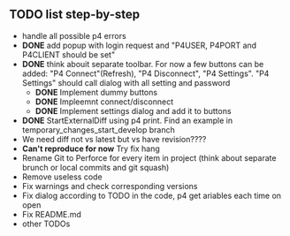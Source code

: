 ## TODO list step-by-step

* handle all possible p4 errors 
* **DONE** add popup with login request and "P4USER, P4PORT and P4CLIENT should be set"
* **DONE** think abouit separate toolbar. For now a few buttons can be added: "P4 Connect"(Refresh), "P4 Disconnect", "P4 Settings". "P4 Settings" should call dialog with all setting and password 
    + **DONE** Implement dummy buttons
    + **DONE** Impleemnt connect/disconnect
    + **DONE** Implement settings dialog and add it to buttons
* **DONE** StartExternalDiff using p4 print. Find an example in temporary_changes_start_develop branch
* We need diff not vs latest but vs have revision????
* **Can't reproduce for now** Try fix hang
* Rename Git to Perforce for every item in project (think about separate brunch or local commits and git squash)
* Remove useless code
* Fix warnings and check corresponding versions
* Fix dialog according to TODO in the code, p4 get ariables each time on open
* Fix README.md
* other TODOs